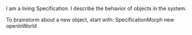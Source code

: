 I am a living Specification.  I describe the behavior of objects in the system.

To brainstorm about a new object, start with:
SpecificationMorph new openInWorld